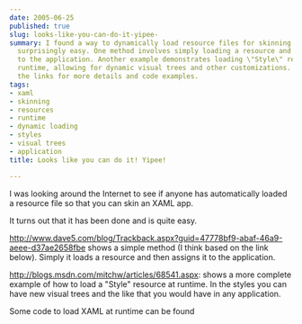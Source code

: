 ```yaml
---
date: 2005-06-25
published: true
slug: looks-like-you-can-do-it-yipee-
summary: I found a way to dynamically load resource files for skinning XAML apps!  It's
  surprisingly easy. One method involves simply loading a resource and assigning it
  to the application. Another example demonstrates loading \"Style\" resources at
  runtime, allowing for dynamic visual trees and other customizations.  Check out
  the links for more details and code examples.
tags:
- xaml
- skinning
- resources
- runtime
- dynamic loading
- styles
- visual trees
- application
title: Looks like you can do it! Yipee!

---
```

I was looking around the Internet to see if anyone has automatically loaded a resource file so that you can skin an XAML app.<p />It turns out that it has been done and is quite easy.<p /><a href="http://www.dave5.com/blog/Trackback.aspx?guid=47778bf9-abaf-46a9-aeee-d37ae2658fbe">http://www.dave5.com/blog/Trackback.aspx?guid=47778bf9-abaf-46a9-aeee-d37ae2658fbe</a> shows a simple method (I think based on the link below).  Simply it loads a resource and then assigns it to the application.<p /><a href="http://blogs.msdn.com/mitchw/articles/68541.aspx">http://blogs.msdn.com/mitchw/articles/68541.aspx</a>: shows a more complete example of how to load a "Style" resource at runtime.  In the styles you can have new visual trees and the like that you would have in any application.<p />Some code to load XAML at runtime can be found

